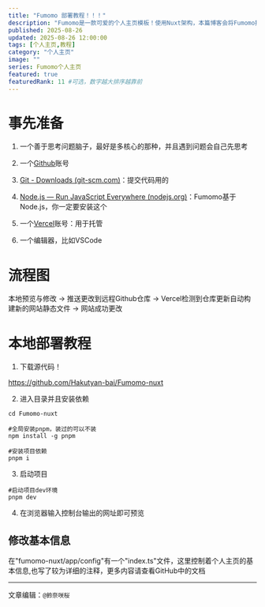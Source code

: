 ```yaml
---
title: "Fumomo 部署教程！！！"
description: "Fumomo是一款可爱的个人主页模板！使用Nuxt架构，本篇博客会将Fumomo托管到Vercel。"
published: 2025-08-26
updated: 2025-08-26 12:00:00
tags: [个人主页,教程]
category: "个人主页"
image: ""
series: Fumomo个人主页
featured: true
featuredRank: 11 #可选，数字越大排序越靠前
---
```

# 事先准备

1. 一个善于思考问题脑子，最好是多核心的那种，并且遇到问题会自己先思考

2. 一个[Github](https://github.com)账号

3. [Git - Downloads (git-scm.com)](https://git-scm.com/downloads)：提交代码用的

4. [Node.js — Run JavaScript Everywhere (nodejs.org)](https://nodejs.org/en)：Fumomo基于Node.js，你一定要安装这个

5. 一个[Vercel](https://vercel.com)账号：用于托管

6. 一个编辑器，比如VSCode


# 流程图

本地预览与修改 -> 推送更改到远程Github仓库 -> Vercel检测到仓库更新自动构建新的网站静态文件 -> 网站成功更改

# 本地部署教程
1. 下载源代码！

https://github.com/Hakutyan-bai/Fumomo-nuxt

2. 进入目录并且安装依赖
```
cd Fumomo-nuxt

#全局安装pnpm，装过的可以不装
npm install -g pnpm

#安装项目依赖
pnpm i
```
3. 启动项目
```
#启动项目dev环境
pnpm dev
```
4. 在浏览器输入控制台输出的网址即可预览

## 修改基本信息
在"fumomo-nuxt/app/config"有一个"index.ts"文件，这里控制着个人主页的基本信息,也写了较为详细的注释，更多内容请查看GitHub中的文档

---

文章编辑：`@鈴奈咲桜`